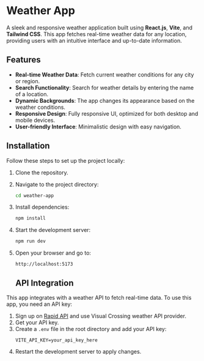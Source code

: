 # Weather App

A sleek and responsive weather application built using **React.js**, **Vite**, and **Tailwind CSS**. This app fetches real-time weather data for any location, providing users with an intuitive interface and up-to-date information.

## Features

- **Real-time Weather Data**: Fetch current weather conditions for any city or region.
- **Search Functionality**: Search for weather details by entering the name of a location.
- **Dynamic Backgrounds**: The app changes its appearance based on the weather conditions.
- **Responsive Design**: Fully responsive UI, optimized for both desktop and mobile devices.
- **User-friendly Interface**: Minimalistic design with easy navigation.

## Installation

Follow these steps to set up the project locally:

1. Clone the repository.

2. Navigate to the project directory:
   ```bash
   cd weather-app
   ```

3. Install dependencies:
   ```bash
   npm install
   ```

4. Start the development server:
   ```bash
   npm run dev
   ```

5. Open your browser and go to:
   ```
   http://localhost:5173
   ```

   ## API Integration

This app integrates with a weather API to fetch real-time data. To use this app, you need an API key:

1. Sign up on [Rapid API](https://rapidapi.com/) and use Visual Crossing weather API provider.
2. Get your API key.
3. Create a `.env` file in the root directory and add your API key:
   ```env
   VITE_API_KEY=your_api_key_here
   ```
4. Restart the development server to apply changes.